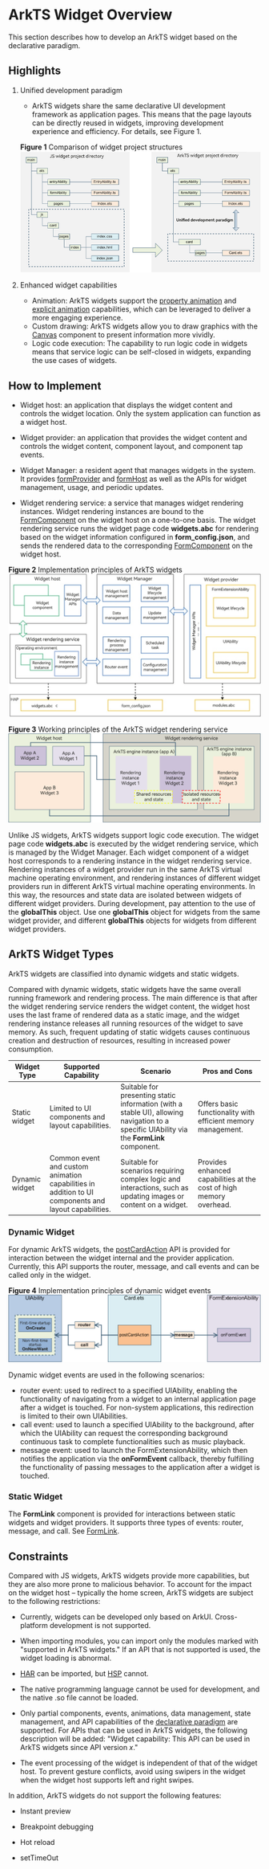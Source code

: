 # ArkTS Widget Overview
This section describes how to develop an ArkTS widget based on the declarative paradigm.

## Highlights
1. Unified development paradigm

    - ArkTS widgets share the same declarative UI development framework as application pages. This means that the page layouts can be directly reused in widgets, improving development experience and efficiency. For details, see Figure 1.

    **Figure 1** Comparison of widget project structures  
    ![WidgetProject](figures/WidgetProject.png)

2. Enhanced widget capabilities

    - Animation: ArkTS widgets support the [property animation](../reference/apis-arkui/arkui-ts/ts-animatorproperty.md) and [explicit animation](../reference/apis-arkui/arkui-ts/ts-explicit-animation.md) capabilities, which can be leveraged to deliver a more engaging experience.
    - Custom drawing: ArkTS widgets allow you to draw graphics with the [Canvas](../reference/apis-arkui/arkui-ts/ts-components-canvas-canvas.md) component to present information more vividly.
    - Logic code execution: The capability to run logic code in widgets means that service logic can be self-closed in widgets, expanding the use cases of widgets.

## How to Implement

- Widget host: an application that displays the widget content and controls the widget location. Only the system application can function as a widget host.

- Widget provider: an application that provides the widget content and controls the widget content, component layout, and component tap events.

- Widget Manager: a resident agent that manages widgets in the system. It provides [formProvider](../reference/apis-form-kit/js-apis-app-form-formProvider.md)<!--Del--> and [formHost](../reference/apis-form-kit/js-apis-app-form-formHost-sys.md)<!--DelEnd--> as well as the APIs for widget management, usage, and periodic updates.

- Widget rendering service: a service that manages widget rendering instances. Widget rendering instances are bound to the <!--Del-->[<!--DelEnd-->FormComponent<!--Del-->](../reference/apis-arkui/arkui-ts/ts-basic-components-formcomponent-sys.md)<!--DelEnd--> on the widget host on a one-to-one basis. The widget rendering service runs the widget page code **widgets.abc** for rendering based on the widget information configured in **form_config.json**, and sends the rendered data to the corresponding <!--Del-->[<!--DelEnd-->FormComponent<!--Del-->](../reference/apis-arkui/arkui-ts/ts-basic-components-formcomponent-sys.md)<!--DelEnd--> on the widget host.

**Figure 2** Implementation principles of ArkTS widgets 
![WidgetPrinciple](figures/WidgetPrinciple.png)

**Figure 3** Working principles of the ArkTS widget rendering service 
![WidgetRender](figures/WidgetRender.png)

Unlike JS widgets, ArkTS widgets support logic code execution. The widget page code **widgets.abc** is executed by the widget rendering service, which is managed by the Widget Manager. Each widget component of a widget host corresponds to a rendering instance in the widget rendering service. Rendering instances of a widget provider run in the same ArkTS virtual machine operating environment, and rendering instances of different widget providers run in different ArkTS virtual machine operating environments. In this way, the resources and state data are isolated between widgets of different widget providers. During development, pay attention to the use of the **globalThis** object. Use one **globalThis** object for widgets from the same widget provider, and different **globalThis** objects for widgets from different widget providers.

## ArkTS Widget Types
ArkTS widgets are classified into dynamic widgets and static widgets.

Compared with dynamic widgets, static widgets have the same overall running framework and rendering process. The main difference is that after the widget rendering service renders the widget content, the widget host uses the last frame of rendered data as a static image, and the widget rendering instance releases all running resources of the widget to save memory. As such, frequent updating of static widgets causes continuous creation and destruction of resources, resulting in increased power consumption.<br>

| Widget Type| Supported Capability| Scenario| Pros and Cons|
| ------- | ------ | ------- | ------- | 
| Static widget| Limited to UI components and layout capabilities.| Suitable for presenting static information (with a stable UI), allowing navigation to a specific UIAbility via the **FormLink** component.| Offers basic functionality with efficient memory management.|
| Dynamic widget| Common event and custom animation capabilities in addition to UI components and layout capabilities.| Suitable for scenarios requiring complex logic and interactions, such as updating images or content on a widget.| Provides enhanced capabilities at the cost of high memory overhead.|

### Dynamic Widget
For dynamic ArkTS widgets, the [postCardAction](../reference/apis-arkui/js-apis-postCardAction.md#postcardaction) API is provided for interaction between the widget internal and the provider application. Currently, this API supports the router, message, and call events and can be called only in the widget.

**Figure 4** Implementation principles of dynamic widget events 
![WidgetPostCardAction](figures/WidgetPostCardAction.png)

Dynamic widget events are used in the following scenarios:
- router event: used to redirect to a specified UIAbility, enabling the functionality of navigating from a widget to an internal application page after a widget is touched. For non-system applications, this redirection is limited to their own UIAbilities.
- call event: used to launch a specified UIAbility to the background, after which the UIAbility can request the corresponding background continuous task to complete functionalities such as music playback.
- message event: used to launch the FormExtensionAbility, which then notifies the application via the **onFormEvent** callback, thereby fulfilling the functionality of passing messages to the application after a widget is touched.

### Static Widget
The **FormLink** component is provided for interactions between static widgets and widget providers. It supports three types of events: router, message, and call.
See [FormLink](../reference/apis-arkui/arkui-ts/ts-container-formlink.md).

## Constraints
Compared with JS widgets, ArkTS widgets provide more capabilities, but they are also more prone to malicious behavior. To account for the impact on the widget host – typically the home screen, ArkTS widgets are subject to the following restrictions:

- Currently, widgets can be developed only based on ArkUI. Cross-platform development is not supported.

- When importing modules, you can import only the modules marked with "supported in ArkTS widgets." If an API that is not supported is used, the widget loading is abnormal.

- [HAR](../quick-start/har-package.md) can be imported, but [HSP](../quick-start/in-app-hsp.md) cannot.

- The native programming language cannot be used for development, and the native .so file cannot be loaded.

- Only partial components, events, animations, data management, state management, and API capabilities of the [declarative paradigm](../ui/arkts-ui-development-overview.md) are supported. For APIs that can be used in ArkTS widgets, the following description will be added: "Widget capability: This API can be used in ArkTS widgets since API version *x*."

- The event processing of the widget is independent of that of the widget host. To prevent gesture conflicts, avoid using swipers in the widget when the widget host supports left and right swipes.

In addition, ArkTS widgets do not support the following features:

- Instant preview

- Breakpoint debugging

- Hot reload

- setTimeOut

